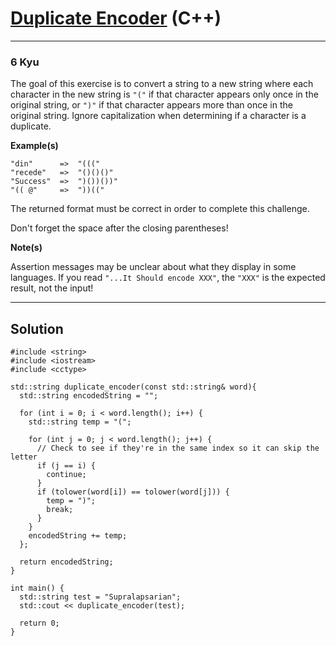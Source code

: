 # [Duplicate Encoder](https://www.codewars.com/kata/54b42f9314d9229fd6000d9c/cpp) (C++)

---

### 6 Kyu

The goal of this exercise is to convert a string to a new string where each character in the new string is `"("` if that character appears only once in the original string, or `")"` if that character appears more than once in the original string. Ignore capitalization when determining if a character is a duplicate.

**Example(s)**

```
"din"      =>  "((("
"recede"   =>  "()()()"
"Success"  =>  ")())())"
"(( @"     =>  "))((" 
```

The returned format must be correct in order to complete this challenge.

Don't forget the space after the closing parentheses!

**Note(s)**

Assertion messages may be unclear about what they display in some languages. If you read `"...It Should encode XXX"`, the `"XXX"` is the expected result, not the input!

---

## Solution

```
#include <string>
#include <iostream>
#include <cctype>

std::string duplicate_encoder(const std::string& word){
  std::string encodedString = "";
  
  for (int i = 0; i < word.length(); i++) {  
    std::string temp = "(";
    
    for (int j = 0; j < word.length(); j++) {
      // Check to see if they're in the same index so it can skip the letter
      if (j == i) {
        continue;
      }
      if (tolower(word[i]) == tolower(word[j])) {
        temp = ")";
        break;
      }
    }
    encodedString += temp;
  };
  
  return encodedString;
}

int main() {
  std::string test = "Supralapsarian";
  std::cout << duplicate_encoder(test);

  return 0;
}
```